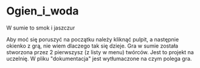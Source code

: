 # Ogien_i_woda
W sumie to smok i jaszczur

Aby moć się poruszyć na początku należy kliknąć pulpit, a następnie okienko z grą, nie wiem dlaczego tak się dzieje.
Gra w sumie została stworzona przez 2 pierwszysz (z listy w menu) twórców. Jest to projekt na uczelnię.
W pliku "dokumentacja" jest wytłumaczone na czym polega gra.
